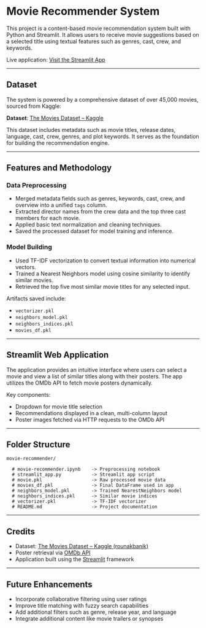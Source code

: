 # Movie Recommender System

This project is a content-based movie recommendation system built with Python and Streamlit. It allows users to receive movie suggestions based on a selected title using textual features such as genres, cast, crew, and keywords.

Live application: [Visit the Streamlit App](https://movie-recommender-appz.streamlit.app/)

---

## Dataset

The system is powered by a comprehensive dataset of over 45,000 movies, sourced from Kaggle:

**Dataset**: [The Movies Dataset – Kaggle](https://www.kaggle.com/datasets/rounakbanik/the-movies-dataset)

This dataset includes metadata such as movie titles, release dates, language, cast, crew, genres, and plot keywords. It serves as the foundation for building the recommendation engine.

---

## Features and Methodology

### Data Preprocessing

- Merged metadata fields such as genres, keywords, cast, crew, and overview into a unified `tags` column.
- Extracted director names from the crew data and the top three cast members for each movie.
- Applied basic text normalization and cleaning techniques.
- Saved the processed dataset for model training and inference.

### Model Building

- Used TF-IDF vectorization to convert textual information into numerical vectors.
- Trained a Nearest Neighbors model using cosine similarity to identify similar movies.
- Retrieved the top five most similar movie titles for any selected input.

Artifacts saved include:
- `vectorizer.pkl`
- `neighbors_model.pkl`
- `neighbors_indices.pkl`
- `movies_df.pkl`

---

## Streamlit Web Application

The application provides an intuitive interface where users can select a movie and view a list of similar titles along with their posters. The app utilizes the OMDb API to fetch movie posters dynamically.

Key components:
- Dropdown for movie title selection
- Recommendations displayed in a clean, multi-column layout
- Poster images fetched via HTTP requests to the OMDb API

---

## Folder Structure

```
movie-recommender/

  # movie-recommender.ipynb    -> Preprocessing notebook
  # streamlit_app.py           -> Streamlit app script
  # movie.pkl                  -> Raw processed movie data
  # movies_df.pkl              -> Final DataFrame used in app
  # neighbors_model.pkl        -> Trained NearestNeighbors model
  # neighbors_indices.pkl      -> Similar movie indices
  # vectorizer.pkl             -> TF-IDF vectorizer
  # README.md                  -> Project documentation
```

---



## Credits

- Dataset: [The Movies Dataset – Kaggle (rounakbanik)](https://www.kaggle.com/datasets/rounakbanik/the-movies-dataset)
- Poster retrieval via [OMDb API](http://www.omdbapi.com/)
- Application built using the [Streamlit](https://streamlit.io/) framework

---

## Future Enhancements

- Incorporate collaborative filtering using user ratings
- Improve title matching with fuzzy search capabilities
- Add additional filters such as genre, release year, and language
- Integrate additional content like movie trailers or synopses
